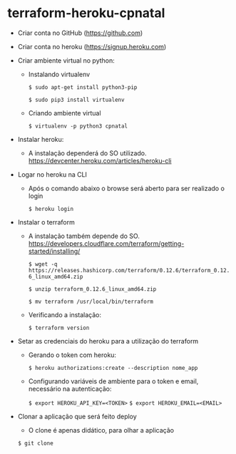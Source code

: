 # terraform-heroku-cpnatal

* Criar conta no GitHub (https://github.com)

* Criar conta no heroku (https://signup.heroku.com)

* Criar ambiente virtual no python:
    * Instalando virtualenv
    
        `$ sudo apt-get install python3-pip`
        
        `$ sudo pip3 install virtualenv`
        
    * Criando ambiente virtual
        
        `$ virtualenv -p python3 cpnatal`

* Instalar heroku:
    * A instalação dependerá do SO utilizado. https://devcenter.heroku.com/articles/heroku-cli
    
* Logar no heroku na CLI
    * Após o comando abaixo o browse será aberto para ser realizado o login
       
       `$ heroku login`
      
* Instalar o terraform
    * A instalação também depende do SO. https://developers.cloudflare.com/terraform/getting-started/installing/
    
        `$ wget -q https://releases.hashicorp.com/terraform/0.12.6/terraform_0.12.6_linux_amd64.zip`
        
        `$ unzip terraform_0.12.6_linux_amd64.zip` 
        
        `$ mv terraform /usr/local/bin/terraform`
    * Verificando a instalação:
        
        `$ terraform version`
        
* Setar as credenciais do heroku para a utilização do terraform
    * Gerando o token com heroku:
        
        `$ heroku authorizations:create --description nome_app`
        
    * Configurando variáveis de ambiente para o token e email, necessário na autenticação:
        
        `$ export HEROKU_API_KEY=<TOKEN>`
        `$ export HEROKU_EMAIL=<EMAIL>`        
* Clonar a aplicação que será feito deploy
    * O clone é apenas didático, para olhar a aplicação
    
    `$ git clone `           
      
     
 
